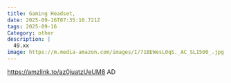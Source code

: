 ```yaml
---
title: Gaming Headset,
date: 2025-09-16T07:35:10.721Z
tags: 2025-09-16
Category: other
description: |
  49.xx
image: https://m.media-amazon.com/images/I/71BEWesL0qS._AC_SL1500_.jpg
---
```

https://amzlink.to/az0juatzUeUM8
AD